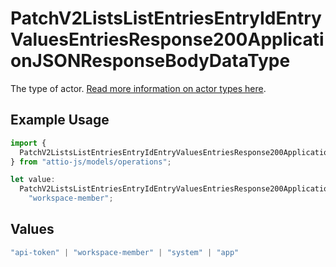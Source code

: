 # PatchV2ListsListEntriesEntryIdEntryValuesEntriesResponse200ApplicationJSONResponseBodyDataType

The type of actor. [Read more information on actor types here](/docs/actors).

## Example Usage

```typescript
import {
  PatchV2ListsListEntriesEntryIdEntryValuesEntriesResponse200ApplicationJSONResponseBodyDataType,
} from "attio-js/models/operations";

let value:
  PatchV2ListsListEntriesEntryIdEntryValuesEntriesResponse200ApplicationJSONResponseBodyDataType =
    "workspace-member";
```

## Values

```typescript
"api-token" | "workspace-member" | "system" | "app"
```